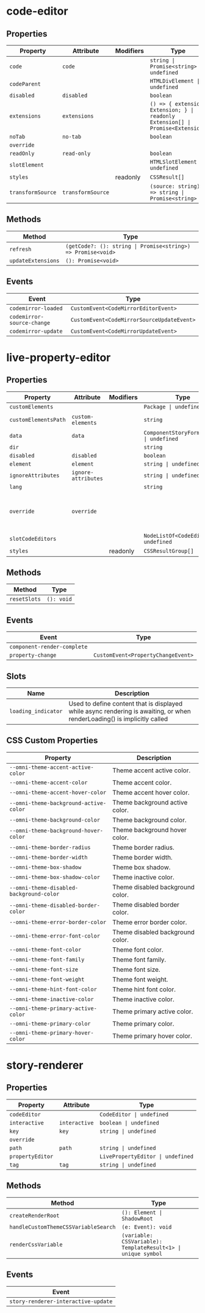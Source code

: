 # code-editor

## Properties

| Property          | Attribute         | Modifiers | Type                                             | Default    |
|-------------------|-------------------|-----------|--------------------------------------------------|------------|
| `code`            | `code`            |           | `string \| Promise<string> \| undefined`         |            |
| `codeParent`      |                   |           | `HTMLDivElement \| undefined`                    |            |
| `disabled`        | `disabled`        |           | `boolean`                                        |            |
| `extensions`      | `extensions`      |           | `() => { extension: Extension; } \| readonly Extension[] \| Promise<Extension>` | "() => []" |
| `noTab`           | `no-tab`          |           | `boolean`                                        |            |
| `override`        |                   |           |                                                  |            |
| `readOnly`        | `read-only`       |           | `boolean`                                        |            |
| `slotElement`     |                   |           | `HTMLSlotElement \| undefined`                   |            |
| `styles`          |                   | readonly  | `CSSResult[]`                                    |            |
| `transformSource` | `transformSource` |           | `(source: string) => string \| Promise<string>`  | "(s) => s" |

## Methods

| Method             | Type                                             |
|--------------------|--------------------------------------------------|
| `refresh`          | `(getCode?: (): string \| Promise<string>) => Promise<void>` |
| `updateExtensions` | `(): Promise<void>`                              |

## Events

| Event                      | Type                                       |
|----------------------------|--------------------------------------------|
| `codemirror-loaded`        | `CustomEvent<CodeMirrorEditorEvent>`       |
| `codemirror-source-change` | `CustomEvent<CodeMirrorSourceUpdateEvent>` |
| `codemirror-update`        | `CustomEvent<CodeMirrorUpdateEvent>`       |


# live-property-editor

## Properties

| Property             | Attribute           | Modifiers | Type                                     | Default                  | Description                                      |
|----------------------|---------------------|-----------|------------------------------------------|--------------------------|--------------------------------------------------|
| `customElements`     |                     |           | `Package \| undefined`                   |                          |                                                  |
| `customElementsPath` | `custom-elements`   |           | `string`                                 | "./custom-elements.json" |                                                  |
| `data`               | `data`              |           | `ComponentStoryFormat<any> \| undefined` |                          |                                                  |
| `dir`                |                     |           | `string`                                 |                          |                                                  |
| `disabled`           | `disabled`          |           | `boolean`                                |                          |                                                  |
| `element`            | `element`           |           | `string \| undefined`                    |                          |                                                  |
| `ignoreAttributes`   | `ignore-attributes` |           | `string \| undefined`                    |                          |                                                  |
| `lang`               |                     |           | `string`                                 |                          |                                                  |
| `override`           | `override`          |           |                                          |                          | Used to set the base direction of text for display |
| `slotCodeEditors`    |                     |           | `NodeListOf<CodeEditor> \| undefined`    |                          |                                                  |
| `styles`             |                     | readonly  | `CSSResultGroup[]`                       |                          |                                                  |

## Methods

| Method       | Type       |
|--------------|------------|
| `resetSlots` | `(): void` |

## Events

| Event                       | Type                               |
|-----------------------------|------------------------------------|
| `component-render-complete` |                                    |
| `property-change`           | `CustomEvent<PropertyChangeEvent>` |

## Slots

| Name                | Description                                      |
|---------------------|--------------------------------------------------|
| `loading_indicator` | Used to define content that is displayed while async rendering is awaiting, or when renderLoading() is implicitly called |

## CSS Custom Properties

| Property                                 | Description                      |
|------------------------------------------|----------------------------------|
| `--omni-theme-accent-active-color`       | Theme accent active color.       |
| `--omni-theme-accent-color`              | Theme accent color.              |
| `--omni-theme-accent-hover-color`        | Theme accent hover color.        |
| `--omni-theme-background-active-color`   | Theme background active color.   |
| `--omni-theme-background-color`          | Theme background color.          |
| `--omni-theme-background-hover-color`    | Theme background hover color.    |
| `--omni-theme-border-radius`             | Theme border radius.             |
| `--omni-theme-border-width`              | Theme border width.              |
| `--omni-theme-box-shadow`                | Theme box shadow.                |
| `--omni-theme-box-shadow-color`          | Theme inactive color.            |
| `--omni-theme-disabled-background-color` | Theme disabled background color. |
| `--omni-theme-disabled-border-color`     | Theme disabled border color.     |
| `--omni-theme-error-border-color`        | Theme error border color.        |
| `--omni-theme-error-font-color`          | Theme disabled background color. |
| `--omni-theme-font-color`                | Theme font color.                |
| `--omni-theme-font-family`               | Theme font family.               |
| `--omni-theme-font-size`                 | Theme font size.                 |
| `--omni-theme-font-weight`               | Theme font weight.               |
| `--omni-theme-hint-font-color`           | Theme hint font color.           |
| `--omni-theme-inactive-color`            | Theme inactive color.            |
| `--omni-theme-primary-active-color`      | Theme primary active color.      |
| `--omni-theme-primary-color`             | Theme primary color.             |
| `--omni-theme-primary-hover-color`       | Theme primary hover color.       |


# story-renderer

## Properties

| Property         | Attribute     | Type                              |
|------------------|---------------|-----------------------------------|
| `codeEditor`     |               | `CodeEditor \| undefined`         |
| `interactive`    | `interactive` | `boolean \| undefined`            |
| `key`            | `key`         | `string \| undefined`             |
| `override`       |               |                                   |
| `path`           | `path`        | `string \| undefined`             |
| `propertyEditor` |               | `LivePropertyEditor \| undefined` |
| `tag`            | `tag`         | `string \| undefined`             |

## Methods

| Method                               | Type                                             |
|--------------------------------------|--------------------------------------------------|
| `createRenderRoot`                   | `(): Element \| ShadowRoot`                      |
| `handleCustomThemeCSSVariableSearch` | `(e: Event): void`                               |
| `renderCssVariable`                  | `(variable: CSSVariable): TemplateResult<1> \| unique symbol` |

## Events

| Event                               |
|-------------------------------------|
| `story-renderer-interactive-update` |
